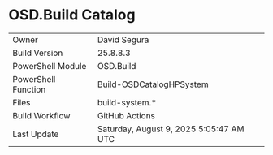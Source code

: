 ﻿# OSD.Build Catalog

| | |
|-|-|
| Owner | David Segura |
| Build Version | 25.8.8.3 |
| PowerShell Module | OSD.Build |
| PowerShell Function | Build-OSDCatalogHPSystem |
| Files | build-system.* |
| Build Workflow | GitHub Actions |
| Last Update | Saturday, August 9, 2025 5:05:47 AM UTC |
